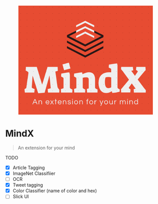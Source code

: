 <p align="center"><img src="assets/mindxlogo.png" height="340px"><br>

# MindX

> An extension for your mind

TODO

- [x] Article Tagging
- [x] ImageNet Classifiier
- [ ] OCR
- [x] Tweet tagging
- [x] Color Classifier (name of color and hex)
- [ ] Slick UI
